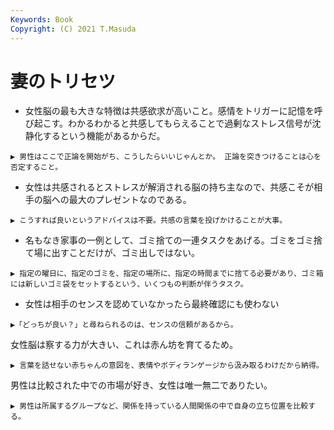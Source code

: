 ```yaml
---
Keywords: Book 
Copyright: (C) 2021 T.Masuda
---
```


# 妻のトリセツ

* 女性脳の最も大きな特徴は共感欲求が高いこと。感情をトリガーに記憶を呼び起こす。わかるわかると共感してもらえることで過剰なストレス信号が沈静化するという機能があるからだ。

```memo
▶ 男性はここで正論を開始がち、こうしたらいいじゃんとか。 正論を突きつけることは心を否定すること。
```

* 女性は共感されるとストレスが解消される脳の持ち主なので、共感こそが相手の脳への最大のプレゼントなのである。

```memo
▶ こうすれば良いというアドバイスは不要。共感の言葉を投げかけることが大事。
```

* 名もなき家事の一例として、ゴミ捨ての一連タスクをあげる。ゴミをゴミ捨て場に出すことだけが、ゴミ出しではない。

```memo
▶ 指定の曜日に、指定のゴミを、指定の場所に、指定の時間までに捨てる必要があり、ゴミ箱には新しいゴミ袋をセットするという、いくつもの判断が伴うタスク。
```

* 女性は相手のセンスを認めていなかったら最終確認にも使わない

```memo
▶「どっちが良い？」と尋ねられるのは、センスの信頼があるから。
```

女性脳は察する力が大きい、これは赤ん坊を育てるため。

```memo
▶ 言葉を話せない赤ちゃんの意図を、表情やボディランゲージから汲み取るわけだから納得。
```

男性は比較された中での市場が好き、女性は唯一無二でありたい。

```memo
▶ 男性は所属するグループなど、関係を持っている人間関係の中で自身の立ち位置を比較する。
```
